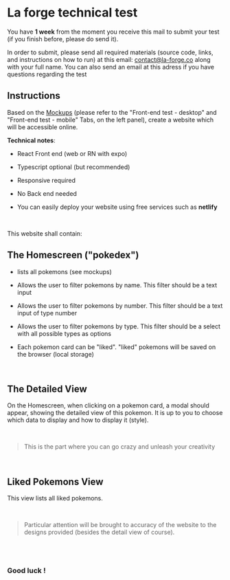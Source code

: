 # La forge technical test

You have **1 week** from the moment you receive this mail to submit your test (if you finish before, please do send it).

In order to submit, please send all required materials (source code, links, and instructions on how to run) at this email: contact@la-forge.co along with your full name. You can also send an email at this adress if you have questions regarding the test


## Instructions

Based on the [Mockups](https://www.figma.com/file/r6T7e9jQaqQk1KwQTIlsrV/Pokedex?node-id=503%3A563) (please refer to the "Front-end test - desktop" and "Front-end test - mobile" Tabs, on the left panel), create a website which will be accessible online.

**Technical notes**:

- React Front end (web or RN with expo)

- Typescript optional (but recommended)
  
- Responsive required
  
- No Back end needed

- You can easily deploy your website using free services such as **netlify**
  
<br/>


This website shall contain:

## The Homescreen ("pokedex")

- lists all pokemons (see mockups)
  
- Allows the user to filter pokemons by name. This  filter should be a text input

- Allows the user to filter pokemons by number. This filter should be a text input of type number

- Allows the user to filter pokemons by type. This filter should be a select with all possible types as options
  
- Each pokemon card can be "liked". "liked" pokemons will be saved on the browser (local storage)


<br/>


## The Detailed View

On the Homescreen, when clicking on a pokemon card, a modal should appear, showing the detailed view of this pokemon. It is up to you to choose which data to display and how to display it (style).

<br/>

> This is the part where you can go crazy and unleash your creativity

<br/>

## Liked Pokemons View

This view lists all liked pokemons.

<br/>


> Particular attention will be brought to accuracy of the website to the designs provided (besides the detail view of course).

<br/>
<br/>


### Good luck !